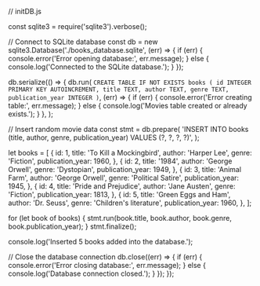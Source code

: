 
// initDB.js

const sqlite3 = require('sqlite3').verbose();

// Connect to SQLite database
const db = new sqlite3.Database('./books_database.sqlite', (err) => {
  if (err) {
    console.error('Error opening database:', err.message);
  } else {
    console.log('Connected to the SQLite database.');
  }
});

db.serialize(() => {
  db.run(
    `CREATE TABLE IF NOT EXISTS books (
      id INTEGER PRIMARY KEY AUTOINCREMENT,
      title TEXT,
      author TEXT,
      genre TEXT,
      publication_year INTEGER
    )`,
    (err) => {
      if (err) {
        console.error('Error creating table:', err.message);
      } else {
        console.log('Movies table created or already exists.');
      }
    },
  );

  // Insert random movie data
  const stmt = db.prepare(
    'INSERT INTO books (title, author, genre, publication_year) VALUES (?, ?, ?, ?)',
  );

  let books = [
    {
      id: 1,
      title: 'To Kill a Mockingbird',
      author: 'Harper Lee',
      genre: 'Fiction',
      publication_year: 1960,
    },
    {
      id: 2,
      title: '1984',
      author: 'George Orwell',
      genre: 'Dystopian',
      publication_year: 1949,
    },
    {
      id: 3,
      title: 'Animal Farm',
      author: 'George Orwell',
      genre: 'Political Satire',
      publication_year: 1945,
    },
    {
      id: 4,
      title: 'Pride and Prejudice',
      author: 'Jane Austen',
      genre: 'Fiction',
      publication_year: 1813,
    },
    {
      id: 5,
      title: 'Green Eggs and Ham',
      author: 'Dr. Seuss',
      genre: 'Children's literature',
      publication_year: 1960,
    },
  ];

  for (let book of books) {
    stmt.run(book.title, book.author, book.genre, book.publication_year);
  }
  stmt.finalize();

  console.log('Inserted 5 books added into the database.');

  // Close the database connection
  db.close((err) => {
    if (err) {
      console.error('Error closing database:', err.message);
    } else {
      console.log('Database connection closed.');
    }
  });
});
